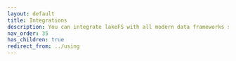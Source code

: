 ```yaml
---
layout: default
title: Integrations
description: You can integrate lakeFS with all modern data frameworks such as Spark, Hive, AWS Athena, Presto, etc.
nav_order: 35
has_children: true
redirect_from: ../using
---
```

